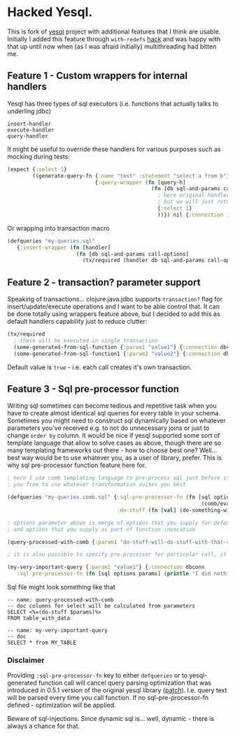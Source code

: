 # Hacked Yesql.

This is fork of [yesql](https://github.com/krisajenkins/yesql) project with additional features that I think are usable.
Initially I added this feature through `with-redefs` [hack](https://github.com/krisajenkins/yesql/issues/94) and was 
happy with that up until now when (as I was afraid initially) multithreading had bitten me.

## Feature 1 - Custom wrappers for internal handlers

Yesql has three types of sql executors (i.e. functions that actually talks to underling jdbc)

```
insert-handler
execute-handler
query-handler
```

It might be useful to override these handlers for various purposes such as mocking during tests:

```clojure
(expect {:select 1}
        ((generate-query-fn {:name "test" :statement "select a from b"}
                            {:query-wrapper (fn [query-h]
                                              (fn [db sql-and-params call-options]
                                                ; here original handler will call jdbc 
                                                ; but we will just return fixed result
                                                {:select 1}
                                                ))}) nil {:connection 1}))
```

Or wrapping into transaction macro

```clojure
(defqueries "my-queries.sql" 
   {:insert-wrapper (fn [handler]
                      (fn [db sql-and-params call-options]
                        (tx/required (handler db sql-and-params call-options))))})
```

## Feature 2 - transaction? parameter support

Speaking of transactions... clojure.java.jdbc supports `transaction?` flag for insert/update/execute operations
and I want to be able control that. It can be done totally using wrappers feature above, but I decided to add
this as default handlers capability just to reduce clutter:

```clojure
(tx/required
  ; these will be executed in single transaction
  (some-generated-from-sql-function {:param1 "value1"} {:connection dbconn :transaction? false})
  (some-generated-from-sql-function1 {:param2 "value2"} {:connection dbconn :transaction? false}))
```

Default value is `true` - i.e. each call creates it's own transaction.

## Feature 3 - Sql pre-processor function

Writing sql sometimes can become tedious and repetitive task when you have to create almost identical sql queries for 
every table in your schema. Sometimes you might need to construct sql dynamically based on whatever parameters you've received
e.g. to not do unnecessary joins or just to change `order by` column. It would be nice if yesql supported some sort of 
template language that allow to solve cases as above, though there are so many templating frameworks out there - how to choose
best one? Well... best way would be to use whatever you, as a user of library, prefer. This is why sql pre-processor 
function feature here for.

```clojure
; here I use comb templating language to pre-process sql just before it get passed to jdbc
; you free to use whatever transformation suites you best 

(defqueries "my-queries.comb.sql" {:sql-pre-processor-fn (fn [sql options params]
                                                              (comb/eval sql (assoc options :$params params)))
                                   :do-stuff (fn [val] (do-something-with-val val))})

; options parameter above is merge of options that you supply for defqueries  
; and options that you supply as part of function invocation 

(query-processed-with-comb {:param1 "do-stuff-will-do-stuff-with-that-returning-stuff"} {:connection dbconn})

; it is also possible to specify pre-processor for particular call, it will override one specified in defqueries 

(my-very-important-query {:param1 "value1"} {:connection dbconn 
   :sql-pre-processor-fn (fn [sql options params] (println "I did nothing with yours sql, don't blame me") sql)})                                                              
```
Sql file might look something like that
```
-- name: query-processed-with-comb
-- doc columns for select will be calculated from parameters
SELECT <%=(do-stuff $params)%> 
FROM table_with_data

-- name: my-very-important-query
-- doc 
SELECT * from MY_TABLE
```

### Disclaimer

Providing `:sql-pre-processor-fn` key to either `defqueries` or to yesql-generated function call will cancel query 
parsing optimization that was introduced in 0.5.1 version of the original yesql library 
([patch](https://github.com/jstepien/yesql/commit/730dae9c1361677c15a03f2e63b9f558d99875e8)).
I.e. query text will be parsed every time you call function. If no sql-pre-processor-fn defined - optimization will be applied.

Beware of sql-injections. Since dynamic sql is... well, dynamic - there is always a chance for that.
